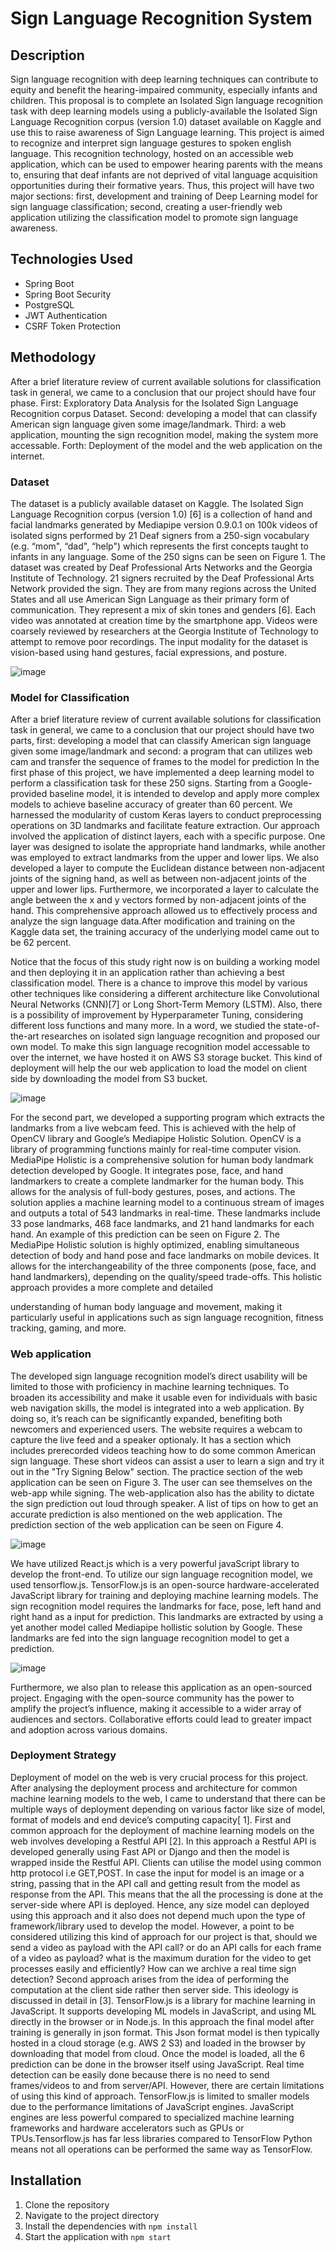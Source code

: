 # Sign Language Recognition System

## Description
Sign language recognition with deep learning techniques can contribute to equity and benefit the
hearing-impaired community, especially infants and children. This proposal is to complete an Isolated
Sign language recognition task with deep learning models using a publicly-available the Isolated
Sign Language Recognition corpus (version 1.0) dataset available on Kaggle and use this to raise
awareness of Sign Language learning. This project is aimed to recognize and interpret sign language
gestures to spoken english language. This recognition technology, hosted on an accessible
web application, which can be used to empower hearing parents with the means to, ensuring that
deaf infants are not deprived of vital language acquisition opportunities during their formative years.
Thus, this project will have two major sections: first, development and training of Deep
Learning model for sign language classification; second, creating a user-friendly web application
utilizing the classification model to promote sign language awareness.

## Technologies Used
- Spring Boot
- Spring Boot Security
- PostgreSQL
- JWT Authentication
- CSRF Token Protection

## Methodology
After a brief literature review of current available solutions for classification task in general, we came to a conclusion
that our project should have four phase. First: Exploratory Data Analysis for the Isolated Sign Language Recognition
corpus Dataset. Second: developing a model that can classify American sign language given some image/landmark.
Third: a web application, mounting the sign recognition model, making the system more accessable. Forth: Deployment
of the model and the web application on the internet.

### Dataset
The dataset is a publicly available dataset on Kaggle. The Isolated Sign Language Recognition corpus (version 1.0)
[6] is a collection of hand and facial landmarks generated by Mediapipe version 0.9.0.1 on 100k videos of isolated
signs performed by 21 Deaf signers from a 250-sign vocabulary (e.g. “mom", “dad", “help") which represents the first
concepts taught to infants in any language. Some of the 250 signs can be seen on Figure 1. The dataset was created by
Deaf Professional Arts Networks and the Georgia Institute of Technology. 21 signers recruited by the Deaf Professional
Arts Network provided the sign. They are from many regions across the United States and all use American Sign
Language as their primary form of communication. They represent a mix of skin tones and genders [6]. Each video
was annotated at creation time by the smartphone app. Videos were coarsely reviewed by researchers at the Georgia
Institute of Technology to attempt to remove poor recordings. The input modality for the dataset is vision-based using
hand gestures, facial expressions, and posture.


![image](https://github.com/ayushshawnfrost/Sign-Language-Recognition-System/assets/23500476/0e8a5875-5332-4b77-99f4-1f62ea9c05dc)


### Model for Classification
After a brief literature review of current available solutions for classification task in general, we came to a conclusion
that our project should have two parts, first: developing a model that can classify American sign language given some
image/landmark and second: a program that can utilizes web cam and transfer the sequence of frames to the model for
prediction
In the first phase of this project, we have implemented a deep learning model to perform a classification task for these
250 signs. Starting from a Google-provided baseline model, it is intended to develop and apply more complex models
to achieve baseline accuracy of greater than 60 percent.
We harnessed the modularity of custom Keras layers to conduct preprocessing operations on 3D landmarks and facilitate
feature extraction. Our approach involved the application of distinct layers, each with a specific purpose. One layer
was designed to isolate the appropriate hand landmarks, while another was employed to extract landmarks from the
upper and lower lips. We also developed a layer to compute the Euclidean distance between non-adjacent joints of
the signing hand, as well as between non-adjacent joints of the upper and lower lips. Furthermore, we incorporated a
layer to calculate the angle between the x and y vectors formed by non-adjacent joints of the hand. This comprehensive
approach allowed us to effectively process and analyze the sign language data.After modification and training on the
Kaggle data set, the training accuracy of the underlying model came out to be 62 percent.

Notice that the focus of this study right now is on building a working model and then deploying it in an application
rather than achieving a best classification model. There is a chance to improve this model by various other techniques
like considering a different architecture like Convolutional Neural Networks (CNN)[7] or Long Short-Term Memory
(LSTM). Also, there is a possibility of improvement by Hyperparameter Tuning, considering different loss functions and
many more. In a word, we studied the state-of-the-art researches on isolated sign language recognition and proposed
our own model.
To make this sign language recognition model accessable to over the internet, we have hosted it on AWS S3 storage
bucket. This kind of deployment will help the our web application to load the model on client side by downloading the
model from S3 bucket.


![image](https://github.com/ayushshawnfrost/Sign-Language-Recognition-System/assets/23500476/7b03e3cc-56b0-47ff-864c-6683a49bbf3f)

For the second part, we developed a supporting program which extracts the landmarks from a live webcam feed. This
is achieved with the help of OpenCV library and Google’s Mediapipe Holistic Solution. OpenCV is a library of
programming functions mainly for real-time computer vision. MediaPipe Holistic is a comprehensive solution for
human body landmark detection developed by Google. It integrates pose, face, and hand landmarkers to create a
complete landmarker for the human body. This allows for the analysis of full-body gestures, poses, and actions. The
solution applies a machine learning model to a continuous stream of images and outputs a total of 543 landmarks in
real-time. These landmarks include 33 pose landmarks, 468 face landmarks, and 21 hand landmarks for each hand. An
example of this prediction can be seen on Figure 2.
The MediaPipe Holistic solution is highly optimized, enabling simultaneous detection of body and hand pose and
face landmarks on mobile devices. It allows for the interchangeability of the three components (pose, face, and hand
landmarkers), depending on the quality/speed trade-offs. This holistic approach provides a more complete and detailed

understanding of human body language and movement, making it particularly useful in applications such as sign
language recognition, fitness tracking, gaming, and more.

### Web application
The developed sign language recognition model’s direct usability will be limited to those with proficiency in machine
learning techniques. To broaden its accessibility and make it usable even for individuals with basic web navigation
skills, the model is integrated into a web application. By doing so, it’s reach can be significantly expanded, benefiting
both newcomers and experienced users.
The website requires a webcam to capture the live feed and a speaker optionaly. It has a section which includes
prerecorded videos teaching how to do some common American sign language. These short videos can assist a user to
learn a sign and try it out in the "Try Signing Below" section. The practice section of the web application can be seen on
Figure 3. The user can see themselves on the web-app while signing. The web-application also has the ability to dictate
the sign prediction out loud through speaker. A list of tips on how to get an accurate prediction is also mentioned on the
web application. The prediction section of the web application can be seen on Figure 4.


![image](https://github.com/ayushshawnfrost/Sign-Language-Recognition-System/assets/23500476/6b1949f7-e549-44e1-8eb0-99ae9f1c6405)


We have utilized React.js which is a very powerful javaScript library to develop the front-end. To utilize our sign
language recognition model, we used tensorflow.js. TensorFlow.js is an open-source hardware-accelerated JavaScript
library for training and deploying machine learning models. The sign recognition model requires the landmarks for
face, pose, left hand and right hand as a input for prediction. This landmarks are extracted by using a yet another model
called Mediapipe hollistic solution by Google. These landmarks are fed into the sign language recognition model to get
a prediction.

![image](https://github.com/ayushshawnfrost/Sign-Language-Recognition-System/assets/23500476/bcaa7496-38c1-4dc0-acdb-1038fdf609f1)


Furthermore, we also plan to release this application as an open-sourced project. Engaging with the open-source
community has the power to amplify the project’s influence, making it accessible to a wider array of audiences and
sectors. Collaborative efforts could lead to greater impact and adoption across various domains.


###  Deployment Strategy
Deployment of model on the web is very crucial process for this project. After analysing the deployment process and
architecture for common machine learning models to the web, I came to understand that there can be multiple ways of
deployment depending on various factor like size of model, format of models and end device’s computing capacity[
1]. First and common approach for the deployment of machine learning models on the web involves developing a
Restful API [2]. In this approach a Restful API is developed generally using Fast API or Django and then the model
is wrapped inside the Restful API. Clients can utilise the model using common http protocol i.e GET,POST. In case
the input for model is an image or a string, passing that in the API call and getting result from the model as response
from the API. This means that the all the processing is done at the server-side where API is deployed. Hence, any
size model can deployed using this approach and it also does not depend much upon the type of framework/library
used to develop the model. However, a point to be considered utilizing this kind of approach for our project is that,
should we send a video as payload with the API call? or do an API calls for each frame of a video as payload? what
is the maximum duration for the video to get processes easily and efficiently? How can we archive a real time sign
detection? Second approach arises from the idea of performing the computation at the client side rather then server side.
This ideology is discussed in detail in [3]. TensorFlow.js is a library for machine learning in JavaScript. It supports
developing ML models in JavaScript, and using ML directly in the browser or in Node.js. In this approach the final
model after training is generally in json format. This Json format model is then typically hosted in a cloud storage
(e.g. AWS 2 S3) and loaded in the browser by downloading that model from cloud. Once the model is loaded, all the
6
prediction can be done in the browser itself using JavaScript. Real time detection can be easily done because there is no
need to send frames/videos to and from server/API. However, there are certain limitations of using this kind of approach.
TensorFlow.js is limited to smaller models due to the performance limitations of JavaScript engines. JavaScript engines
are less powerful compared to specialized machine learning frameworks and hardware accelerators such as GPUs or
TPUs.Tensorflow.js has far less libraries compared to TensorFlow Python means not all operations can be performed
the same way as TensorFlow.


## Installation
1. Clone the repository
2. Navigate to the project directory
3. Install the dependencies with `npm install`
4. Start the application with `npm start`



